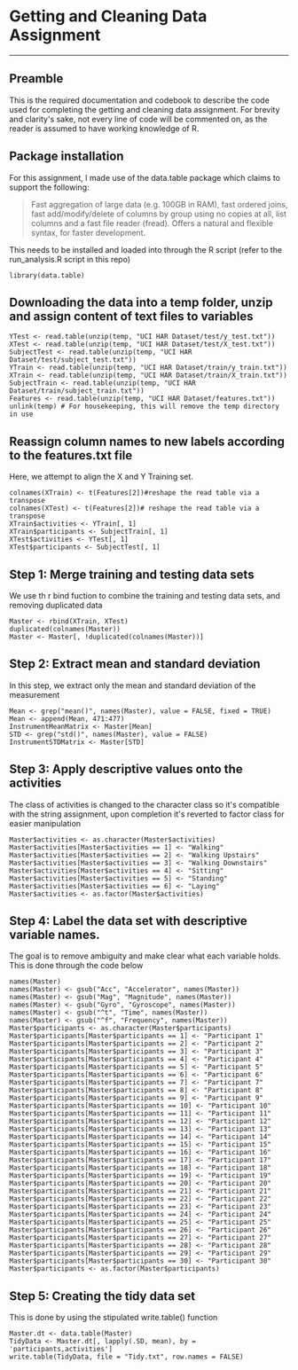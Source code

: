 # Getting and Cleaning Data Assignment   #

----------

## Preamble ##

This is the required documentation and codebook to describe the code used for completing the getting and cleaning data assignment. For brevity and clarity's sake, not every line of code will be commented on, as the reader is assumed to have working knowledge of R.
## Package installation ##
For this assignment, I made use of the data.table package which claims to support the following:
> Fast aggregation of large data (e.g. 100GB in RAM), fast ordered joins, fast add/modify/delete of columns by group using no copies at all, list columns and a fast file reader (fread). Offers a natural and flexible syntax, for faster development.

This needs to be installed and loaded into through the R script (refer to the run_analysis.R script in this repo)

    library(data.table)

## Downloading the data into a temp folder, unzip and assign content of text files to variables  ##
    YTest <- read.table(unzip(temp, "UCI HAR Dataset/test/y_test.txt"))
    XTest <- read.table(unzip(temp, "UCI HAR Dataset/test/X_test.txt"))
    SubjectTest <- read.table(unzip(temp, "UCI HAR Dataset/test/subject_test.txt"))
    YTrain <- read.table(unzip(temp, "UCI HAR Dataset/train/y_train.txt"))
    XTrain <- read.table(unzip(temp, "UCI HAR Dataset/train/X_train.txt"))
    SubjectTrain <- read.table(unzip(temp, "UCI HAR Dataset/train/subject_train.txt"))
    Features <- read.table(unzip(temp, "UCI HAR Dataset/features.txt"))
    unlink(temp) # For housekeeping, this will remove the temp directory in use

## Reassign column names to new  labels according to the features.txt file  ##

Here, we attempt to align the X and Y Training set.

    colnames(XTrain) <- t(Features[2])#reshape the read table via a transpose
    colnames(XTest) <- t(Features[2])# reshape the read table via a transpose
    XTrain$activities <- YTrain[, 1]
    XTrain$participants <- SubjectTrain[, 1]
    XTest$activities <- YTest[, 1]
    XTest$participants <- SubjectTest[, 1]

## Step 1: Merge training and testing data sets ##

We use th r bind fuction to combine the training and testing data sets, and removing duplicated data

    Master <- rbind(XTrain, XTest)
    duplicated(colnames(Master))
    Master <- Master[, !duplicated(colnames(Master))]

## Step 2: Extract mean and standard deviation ##

In this step, we extract only the mean and standard deviation of the measurement

    Mean <- grep("mean()", names(Master), value = FALSE, fixed = TRUE)
    Mean <- append(Mean, 471:477)
    InstrumentMeanMatrix <- Master[Mean]
    STD <- grep("std()", names(Master), value = FALSE)
    InstrumentSTDMatrix <- Master[STD]

## Step 3: Apply descriptive values onto the activities ##

The class of activities is changed to the character class so it's compatible with the string assignment, upon completion it's reverted to factor class for easier manipulation

    Master$activities <- as.character(Master$activities)
    Master$activities[Master$activities == 1] <- "Walking"
    Master$activities[Master$activities == 2] <- "Walking Upstairs"
    Master$activities[Master$activities == 3] <- "Walking Downstairs"
    Master$activities[Master$activities == 4] <- "Sitting"
    Master$activities[Master$activities == 5] <- "Standing"
    Master$activities[Master$activities == 6] <- "Laying"
    Master$activities <- as.factor(Master$activities)

## Step 4: Label the data set with descriptive variable names.  ##

The goal is to remove ambiguity and make clear what each variable holds. This is done through the code below

    names(Master)
    names(Master) <- gsub("Acc", "Accelerator", names(Master))
    names(Master) <- gsub("Mag", "Magnitude", names(Master))
    names(Master) <- gsub("Gyro", "Gyroscope", names(Master))
    names(Master) <- gsub("^t", "Time", names(Master))
    names(Master) <- gsub("^f", "Frequency", names(Master))
    Master$participants <- as.character(Master$participants)
    Master$participants[Master$participants == 1] <- "Participant 1"
    Master$participants[Master$participants == 2] <- "Participant 2"
    Master$participants[Master$participants == 3] <- "Participant 3"
    Master$participants[Master$participants == 4] <- "Participant 4"
    Master$participants[Master$participants == 5] <- "Participant 5"
    Master$participants[Master$participants == 6] <- "Participant 6"
    Master$participants[Master$participants == 7] <- "Participant 7"
    Master$participants[Master$participants == 8] <- "Participant 8"
    Master$participants[Master$participants == 9] <- "Participant 9"
    Master$participants[Master$participants == 10] <- "Participant 10"
    Master$participants[Master$participants == 11] <- "Participant 11"
    Master$participants[Master$participants == 12] <- "Participant 12"
    Master$participants[Master$participants == 13] <- "Participant 13"
    Master$participants[Master$participants == 14] <- "Participant 14"
    Master$participants[Master$participants == 15] <- "Participant 15"
    Master$participants[Master$participants == 16] <- "Participant 16"
    Master$participants[Master$participants == 17] <- "Participant 17"
    Master$participants[Master$participants == 18] <- "Participant 18"
    Master$participants[Master$participants == 19] <- "Participant 19"
    Master$participants[Master$participants == 20] <- "Participant 20"
    Master$participants[Master$participants == 21] <- "Participant 21"
    Master$participants[Master$participants == 22] <- "Participant 22"
    Master$participants[Master$participants == 23] <- "Participant 23"
    Master$participants[Master$participants == 24] <- "Participant 24"
    Master$participants[Master$participants == 25] <- "Participant 25"
    Master$participants[Master$participants == 26] <- "Participant 26"
    Master$participants[Master$participants == 27] <- "Participant 27"
    Master$participants[Master$participants == 28] <- "Participant 28"
    Master$participants[Master$participants == 29] <- "Participant 29"
    Master$participants[Master$participants == 30] <- "Participant 30"
    Master$participants <- as.factor(Master$participants)

## Step 5: Creating the tidy data set ##

This is done by using the stipulated write.table() function

    Master.dt <- data.table(Master)
    TidyData <- Master.dt[, lapply(.SD, mean), by = 'participants,activities']
    write.table(TidyData, file = "Tidy.txt", row.names = FALSE)